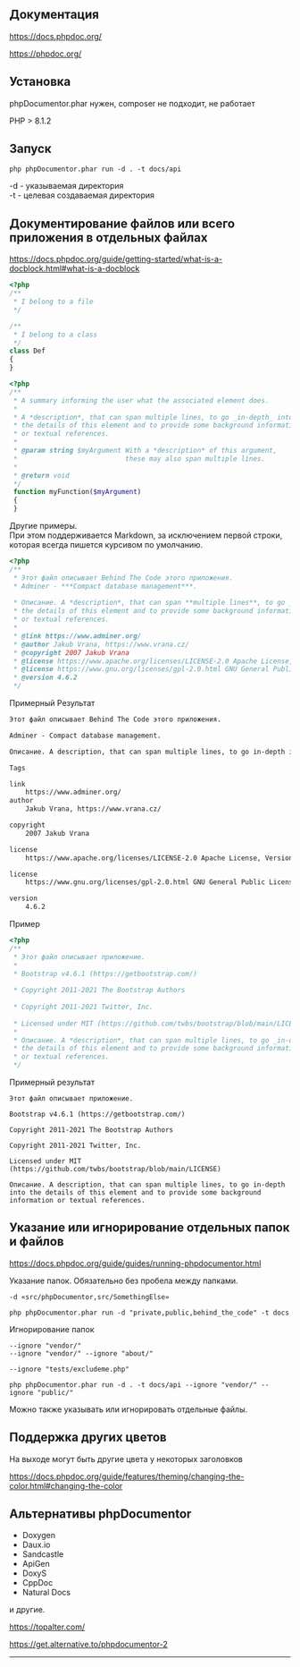 ## Документация

https://docs.phpdoc.org/

https://phpdoc.org/



## Установка

phpDocumentor.phar нужен, composer не подходит, не работает

PHP > 8.1.2

## Запуск

    php phpDocumentor.phar run -d . -t docs/api

-d - указываемая директория  
-t - целевая создаваемая директория

## Документирование файлов или всего приложения в отдельных файлах

https://docs.phpdoc.org/guide/getting-started/what-is-a-docblock.html#what-is-a-docblock

```php
<?php
/**
 * I belong to a file
 */

/**
 * I belong to a class
 */
class Def
{
}
```


```php
<?php
/**
 * A summary informing the user what the associated element does.
 *
 * A *description*, that can span multiple lines, to go _in-depth_ into
 * the details of this element and to provide some background information
 * or textual references.
 *
 * @param string $myArgument With a *description* of this argument,
 *                           these may also span multiple lines.
 *
 * @return void
 */
 function myFunction($myArgument)
 {
 }
```

Другие примеры.  
При этом поддерживается Markdown, за исключением первой строки, которая всегда пишется курсивом по умолчанию.

```php
<?php
/**
 * Этот файл описывает Behind The Code этого приложения.  
 * Adminer - ***Compact database management***.  
 
 * Описание. A *description*, that can span **multiple lines**, to go _in-depth_ into
 * the details of this element and to provide some background information
 * or textual references.
 *
 * @link https://www.adminer.org/
 * @author Jakub Vrana, https://www.vrana.cz/
 * @copyright 2007 Jakub Vrana
 * @license https://www.apache.org/licenses/LICENSE-2.0 Apache License, Version 2.0
 * @license https://www.gnu.org/licenses/gpl-2.0.html GNU General Public License, version 2 (one or other)
 * @version 4.6.2
 */
```

Примерный Результат

```md
Этот файл описывает Behind The Code этого приложения.

Adminer - Compact database management.

Описание. A description, that can span multiple lines, to go in-depth into the details of this element and to provide some background information or textual references.

Tags 

link
    https://www.adminer.org/
author
    Jakub Vrana, https://www.vrana.cz/

copyright
    2007 Jakub Vrana

license
    https://www.apache.org/licenses/LICENSE-2.0 Apache License, Version 2.0

license
    https://www.gnu.org/licenses/gpl-2.0.html GNU General Public License, version 2 (one or other)

version
    4.6.2
```

Пример

```php
<?php
/**
 * Этот файл описывает приложение.
 *
 * Bootstrap v4.6.1 (https://getbootstrap.com/)
 
 * Copyright 2011-2021 The Bootstrap Authors
 
 * Copyright 2011-2021 Twitter, Inc.
 
 * Licensed under MIT (https://github.com/twbs/bootstrap/blob/main/LICENSE)
 *
 * Описание. A *description*, that can span multiple lines, to go _in-depth_ into
 * the details of this element and to provide some background information
 * or textual references.
 */
```

Примерный результат

```
Этот файл описывает приложение.

Bootstrap v4.6.1 (https://getbootstrap.com/)

Copyright 2011-2021 The Bootstrap Authors

Copyright 2011-2021 Twitter, Inc.

Licensed under MIT (https://github.com/twbs/bootstrap/blob/main/LICENSE)

Описание. A description, that can span multiple lines, to go in-depth into the details of this element and to provide some background information or textual references.
```


## Указание или игнорирование отдельных папок и файлов

https://docs.phpdoc.org/guide/guides/running-phpdocumentor.html

Указание папок. Обязательно без пробела между папками.

    -d «src/phpDocumentor,src/SomethingElse» 

    php phpDocumentor.phar run -d "private,public,behind_the_code" -t docs

Игнорирование папок

    --ignore "vendor/"
    --ignore "vendor/" --ignore "about/"

    --ignore "tests/excludeme.php"

    php phpDocumentor.phar run -d . -t docs/api --ignore "vendor/" --ignore "public/"

Можно также указывать или игнорировать отдельные файлы.  

## Поддержка других цветов

На выходе могут быть другие цвета у некоторых заголовков

https://docs.phpdoc.org/guide/features/theming/changing-the-color.html#changing-the-color

## Альтернативы phpDocumentor

- Doxygen
- Daux.io
- Sandcastle
- ApiGen
- DoxyS 
- CppDoc 
- Natural Docs 

и другие.

https://topalter.com/

https://get.alternative.to/phpdocumentor-2


---
